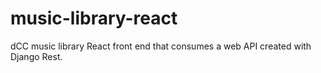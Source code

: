 # music-library-react

dCC music library React front end that consumes a web API created with Django Rest.
